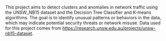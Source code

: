 This project aims to detect clusters and anomalies in network traffic using the UNSW_NB15 dataset and the Decision Tree Classifier and K-means algorithms.
The goal is to identify unusual patterns or behaviors in the data, which may indicate potential security threats or network misuse.
Data used for this project comes from https://research.unsw.edu.au/projects/unsw-nb15-dataset.
